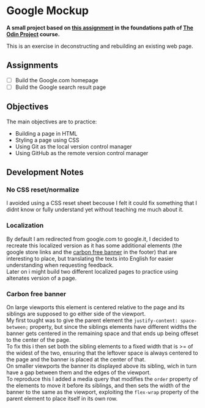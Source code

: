 # Google Mockup
**A small project based on [this assignment](https://www.theodinproject.com/paths/foundations/courses/foundations/lessons/html-css#assignment "Project: Google Homepage") in the foundations path of [The Odin Project](https://www.theodinproject.com) course.**

This is an exercise in deconstructing and rebuilding an existing web page.

## Assignments

- [ ] Build the Google.com homepage
- [ ] Build the Google search result page

## Objectives

The main objectives are to practice:
- Building a page in HTML
- Styling a page using CSS
- Using Git as the local version control manager
- Using GitHub as the remote version control manager

## Development Notes

### No CSS reset/normalize
I avoided using a CSS reset sheet becouse I felt it could fix something that I didnt know or fully understand yet without teaching me much about it.

### Localization
By default I am redirected from google.com to google.it, I decided to recreate this localized version as it has some additional elements (the google store links and the [carbon free banner](#carbon-free-banner) in the footer) that are interesting to place, but translating the texts into English for easier understanding when requesting feedback.  
Later on i might build two different localized pages to practice using altenates version of a page.

### Carbon free banner
On large viewports this element is centered relative to the page and  its siblings are supposed to go either side of the viewport.\
My first tought was to give the parent element the ```justify-content: space-between;``` property, but since the siblings elements have different widths the banner gets centered in the remaining space and that ends up being offeset to the center of the page.\
To fix this i then set both the sibling elements to a fixed width that is >= of the widest of the two, ensuring that the leftover space is always centered to the page and the banner is placed at the center of that.\
On smaller viewports the banner its displayed above its sibling, wich in turn have a gap between them and the edges of the viewport.\
To reproduce this I added a media query that
modifies the `order` property of the elements to move it before its siblings, 
and then
sets the width of the banner to the same as the viewport, exploiting the `flex-wrap` property of the parent element to place itself in its own row.